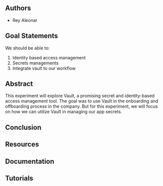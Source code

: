 ## Authors
* Rey Aleonar

## Goal Statements
We should be able to:
1. Identity based access management
2. Secrets managements
3. Integrate vault to our workflow

## Abstract

This experiment will explore Vault, a promising secret and identity-based access management tool. The goal was to use Vault in the onboarding and offboarding process in the company. But for this experiment, we will focus on how we can utilize Vault in managing our app secrets.

## Conclusion


## Resources


## Documentation


## Tutorials


